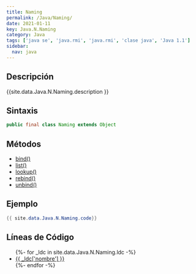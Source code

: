 ```yaml
---
title: Naming
permalink: /Java/Naming/
date: 2021-01-11
key: Java.N.Naming
category: Java
tags: ['java se', 'java.rmi', 'java.rmi', 'clase java', 'Java 1.1']
sidebar: 
  nav: java
---
```


## Descripción
{{site.data.Java.N.Naming.description }}

## Sintaxis
~~~java
public final class Naming extends Object
~~~

## Métodos
* [bind()](/Java/Naming/bind)
* [list()](/Java/Naming/list)
* [lookup()](/Java/Naming/lookup)
* [rebind()](/Java/Naming/rebind)
* [unbind()](/Java/Naming/unbind)

## Ejemplo
~~~java
{{ site.data.Java.N.Naming.code}}
~~~

## Líneas de Código
<ul>
{%- for _ldc in site.data.Java.N.Naming.ldc -%}
   <li>
       <a href="{{_ldc['url'] }}">{{ _ldc['nombre'] }}</a>
   </li>
{%- endfor -%}
</ul>
